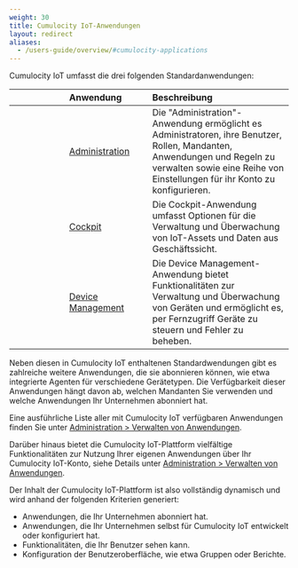 ```yaml
---
weight: 30
title: Cumulocity IoT-Anwendungen
layout: redirect
aliases:
  - /users-guide/overview/#cumulocity-applications
---
```


Cumulocity IoT umfasst die drei folgenden Standardanwendungen:

<table>
<col width = 100>
<col width = 150>
<thead>
<tr>
<th style="text-align:center">&nbsp;</th>
<th style="text-align:left">Anwendung</th>
<th style="text-align:left">Beschreibung</th>
</tr>
</thead>
<tbody>
<tr>
<td style="text-align:center"><i class="c8y-icon c8y-icon-administration c8y-icon-duocolor" style="font-size: 36px;"></i></td>
<td style="text-align:left"><a href="/benutzerhandbuch/administration-de" class="no-ajaxy">Administration</a></td>
<td style="text-align:left">Die "Administration"-Anwendung ermöglicht es Administratoren, ihre Benutzer, Rollen, Mandanten, Anwendungen und Regeln zu verwalten sowie eine Reihe von Einstellungen für ihr Konto zu konfigurieren. </td>
</tr>
<tr>
<td style="text-align:center"><i class="c8y-icon c8y-icon-cockpit c8y-icon-duocolor" style="font-size: 36px;"></i></td>
<td style="text-align:left"><a href="/benutzerhandbuch/cockpit-de" class="no-ajaxy">Cockpit</a></td>
<td style="text-align:left">Die Cockpit-Anwendung umfasst Optionen für die Verwaltung und Überwachung von IoT-Assets und Daten aus Geschäftssicht.</td>
</tr>
<tr>
<td style="text-align:center"><i class="c8y-icon c8y-icon-device-management c8y-icon-duocolor" style="font-size: 36px;"></i></td>
<td style="text-align:left"><a href="/benutzerhandbuch/device-management-de" class="no-ajaxy">Device Management</a></td>
<td style="text-align:left">Die Device Management-Anwendung bietet Funktionalitäten zur Verwaltung und Überwachung von Geräten und ermöglicht es, per Fernzugriff Geräte zu steuern und Fehler zu beheben.  </td>
</tr>

</tbody>
</table>

Neben diesen in Cumulocity IoT enthaltenen Standardwendungen gibt es zahlreiche weitere Anwendungen, die sie abonnieren können, wie etwa integrierte Agenten für verschiedene Gerätetypen. Die Verfügbarkeit dieser Anwendungen hängt davon ab, welchen Mandanten Sie verwenden und welche Anwendungen Ihr Unternehmen abonniert hat.

Eine ausführliche Liste aller mit Cumulocity IoT verfügbaren Anwendungen finden Sie unter [Administration > Verwalten von Anwendungen](/benutzerhandbuch/administration-de/#managing-applications).

Darüber hinaus bietet die Cumulocity IoT-Plattform vielfältige Funktionalitäten zur Nutzung Ihrer eigenen Anwendungen über Ihr Cumulocity IoT-Konto, siehe Details unter [Administration > Verwalten von Anwendungen](/benutzerhandbuch/administration-de#managing-applications).

Der Inhalt der Cumulocity IoT-Plattform ist also vollständig dynamisch und wird anhand der folgenden Kriterien generiert:

* Anwendungen, die Ihr Unternehmen abonniert hat.
* Anwendungen, die Ihr Unternehmen selbst für Cumulocity IoT entwickelt oder konfiguriert hat.
* Funktionalitäten, die Ihr Benutzer sehen kann.
* Konfiguration der Benutzeroberfläche, wie etwa Gruppen oder Berichte.
